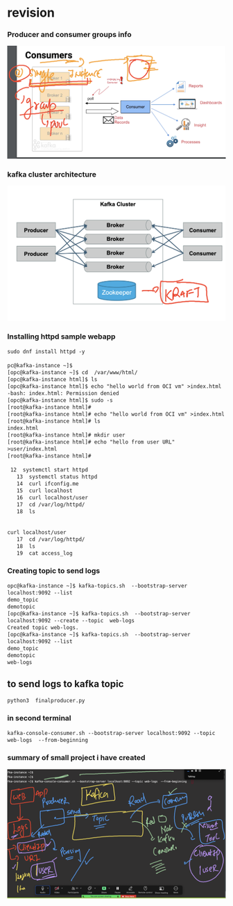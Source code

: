 # revision 

### Producer and consumer groups info 

<img src="rev1.png">


### kafka cluster architecture 

<img src="rev2.png">


### Installing httpd sample webapp 

```
sudo dnf install httpd -y 

pc@kafka-instance ~]$ 
[opc@kafka-instance ~]$ cd  /var/www/html/
[opc@kafka-instance html]$ ls
[opc@kafka-instance html]$ echo "hello world from OCI vm" >index.html 
-bash: index.html: Permission denied
[opc@kafka-instance html]$ sudo -s
[root@kafka-instance html]# 
[root@kafka-instance html]# echo "hello world from OCI vm" >index.html
[root@kafka-instance html]# ls
index.html
[root@kafka-instance html]# mkdir user
[root@kafka-instance html]# echo "hello from user URL" >user/index.html
[root@kafka-instance html]# 

 12  systemctl start httpd
   13  systemctl status httpd
   14  curl ifconfig.me 
   15  curl localhost
   16  curl localhost/user
   17  cd /var/log/httpd/
   18  ls


curl localhost/user
   17  cd /var/log/httpd/
   18  ls
   19  cat access_log 
```

### Creating topic to send logs 

```
opc@kafka-instance ~]$ kafka-topics.sh  --bootstrap-server localhost:9092 --list
demo_topic
demotopic
[opc@kafka-instance ~]$ kafka-topics.sh  --bootstrap-server localhost:9092 --create --topic  web-logs
Created topic web-logs.
[opc@kafka-instance ~]$ kafka-topics.sh  --bootstrap-server localhost:9092 --list
demo_topic
demotopic
web-logs

```

## to send logs to kafka topic

```
python3  finalproducer.py

```

### in second terminal 

```
kafka-console-consumer.sh --bootstrap-server localhost:9092 --topic web-logs  --from-beginning 
```

### summary of small project i have created 

<img src="project1.png">

